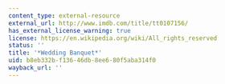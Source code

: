 ```yaml
---
content_type: external-resource
external_url: http://www.imdb.com/title/tt0107156/
has_external_license_warning: true
license: https://en.wikipedia.org/wiki/All_rights_reserved
status: ''
title: '*Wedding Banquet*'
uid: b8eb332b-f136-46db-8ee6-80f5aba314f0
wayback_url: ''
---
```

